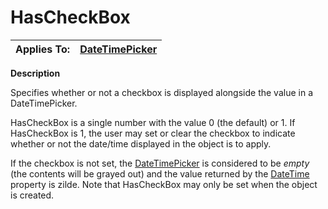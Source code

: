 




<h1 class="heading"><span class="name">HasCheckBox</span></h1>

| Applies To: | [DateTimePicker](./datetimepicker.md) |
| --- | ---  |


**Description**


Specifies whether or not a checkbox is displayed alongside the value in a DateTimePicker.


HasCheckBox is a single number with the value 0 (the default) or 1. If HasCheckBox is 1, the user may set or clear the checkbox to indicate whether or not the date/time displayed in the object is to apply.


If the checkbox is not set, the [DateTimePicker](./datetimepicker.md) is considered to be *empty* (the contents will be grayed out) and the value returned by the [DateTime](datetime.md) property is zilde. Note that HasCheckBox may only be set when the object is created.



